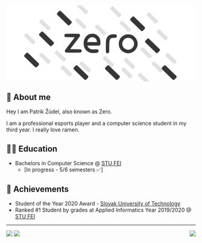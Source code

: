 <p align="center"><img src='/LogoDark.png?sanitize=true#gh-light-mode-only' style="display: block;margin-left: auto;margin-right: auto;"></p>

## 🍜 About me

Hey I am Patrik Žúdel, also known as Zero. 

I am a professional esports player and a computer science student in my third year. I really love ramen.

## 👨‍🎓 Education

- Bachelors in Computer Science @ [STU FEI](https://www.fei.stuba.sk/) 
  - [In progress - 5/6 semesters ✅] 

## 🥇 Achievements

- Student of the Year 2020 Award - [Slovak University of Technology](https://www.stuba.sk/sk/diani-na-stu/prehlad-aktualit/rektor-stu-miroslav-fikar-udelil-ocenenia-student-roka-2020.html?page_id=13848)
- Ranked #1 Student by grades at Applied Informatics Year 2019/2020 @ [STU FEI](https://www.fei.stuba.sk/)

---

<a href="https://twitter.com/PatrikZero"><img src="https://img.shields.io/twitter/follow/patrikzero?style=flat-square&color=555555&labelColor=black&logo=twitter&label=@PatrikZero"></a>  <img src="https://img.shields.io/github/followers/patrikzudel?style=flat-square&color=555555&labelColor=black&logo=github&label=patrikzudel"><img src="https://visitor-badge.glitch.me/badge?page_id=patrikzudel.patrikzudel&left_color=black&right_color=black" align="right">
